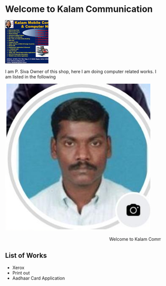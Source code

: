 # Welcome to Kalam Communication 

<img src="im1.jpeg"/>

<p> I am P. Siva Owner of this shop, here I am doing computer related works. I am listed in the following  </p>

<img src="im2.png"/>

<marquee behavior="scroll" direction="left"> Welcome to Kalam Communication right to left!</marquee>

## List of Works
* Xerox
* Print out
* Aadhaar Card Application
